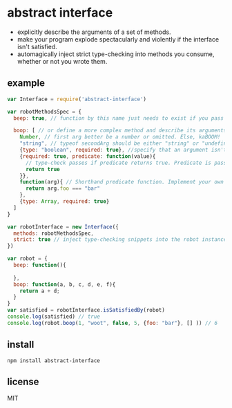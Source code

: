 # abstract interface
  - explicitly describe the arguments of a set of methods.
  - make your program explode spectacularly and violently if the interface isn't satisfied.
  - automagically inject strict type-checking into methods you consume, whether or not you wrote them.

## example
```js
var Interface = require('abstract-interface')

var robotMethodsSpec = {
  beep: true, // function by this name just needs to exist if you pass true.

  boop: [ // or define a more complex method and describe its arguments as an array
    Number, // first arg better be a number or omitted. Else, kaBOOM!
    "string", // typeof secondArg should be either "string" or "undefined". || EXPLODE!
    {type: "boolean", required: true}, //specify that an argument isn't optional with required: true
    {required: true, predicate: function(value){ 
      // type-check passes if predicate returns true. Predicate is passed the appropriate argument
      return true
    }},
    function(arg){ // Shorthand predicate function. Implement your own validation logic
      return arg.foo === "bar"
    },
    {type: Array, required: true}
  ] 
}

var robotInterface = new Interface({
  methods: robotMethodsSpec,
  strict: true // inject type-checking snippets into the robot instance. true by default.
})

var robot = {
  beep: function(){
  
  },
  boop: function(a, b, c, d, e, f){
    return a + d;
  }
}
var satisfied = robotInterface.isSatisfiedBy(robot)
console.log(satisfied) // true
console.log(robot.boop(1, "woot", false, 5, {foo: "bar"}, [] )) // 6
```

## install
```npm install abstract-interface```

## license
MIT